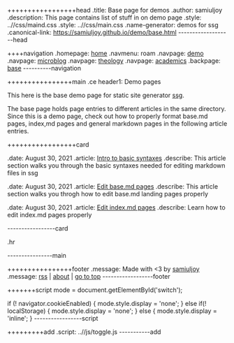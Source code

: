 +++++++++++++++++head
.title: Base page for demos
.author: samiuljoy
.description: This page contains list of stuff in on demo page
.style: ..//css/maind.css
.style: ..//css/main.css
.name-generator: demos for ssg
.canonical-link: https://samiuljoy.github.io/demo/base.html
-------------------head

++++navigation
.homepage: [home](..//index.html)
.navmenu: roam
.navpage: [demo](..//demo/base.html)
.navpage: [microblog](..//microblog/base.html)
.navpage: [theology](..//theology/base.html)
.navpage: [academics](..//academics/base.html)
.backpage: [base](base.html)
----------navigation

++++++++++++++++main
.ce header1: Demo pages

This here is the base demo page for static site generator [ssg](https://github.com/samiuljoy/ssg).

The base page holds page entries to different articles in the same directory. Since this is a demo page, check out how to properly format base.md pages, index,md pages and general markdown pages in the following article entries.

+++++++++++++++++card

.date: August 30, 2021
.article: [Intro to basic syntaxes](syntax.html)
.describe: This article section walks you through the basic syntaxes needed for editing markdown files in ssg

.date: August 30, 2021
.article: [Edit base.md pages](basepage.html)
.describe: This article section walks you throgh how to edit base.md landing pages properly

.date: August 30, 2021
.article: [Edit index.md pages](indexpage.html)
.describe: Learn how to edit index.md pages properly

-----------------card


.hr


----------------main

++++++++++++++++footer
.message: Made with <3 by [samiuljoy](https://github.com/samiuljoy)
.message: [rss](/rss.xml) | [about](/about.html) | [go to top](#)
------------------footer

+++++++script
mode = document.getElementById('switch');

if (! navigator.cookieEnabled) {
	mode.style.display = 'none';
}
else if(! localStorage) {
	mode.style.display = 'none';
}
else {
	mode.style.display = 'inline';
}
-----------------script

+++++++++add
.script: ..//js/toggle.js
-----------add

